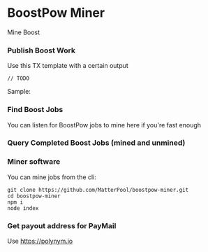 # BoostPow Miner
Mine Boost

### Publish Boost Work
Use this TX template with a certain output

```
// TODO

```

Sample: <link to jsfiddle>

### Find Boost Jobs
You can listen for BoostPow jobs to mine here if you're fast enough

<link here>

### Query Completed Boost Jobs (mined and unmined)

<link here>

### Miner software

You can mine jobs from the cli:

```
git clone https://github.com/MatterPool/boostpow-miner.git
cd boostpow-miner
npm i
node index
```

### Get payout address for PayMail
Use https://polynym.io

